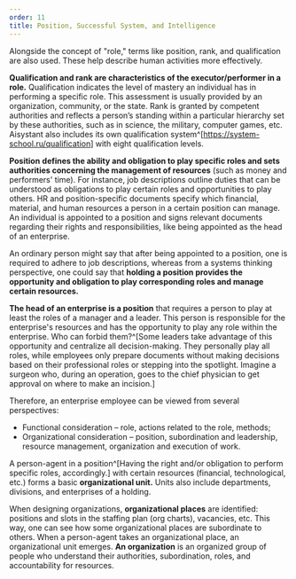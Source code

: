 ```yaml
---
order: 11
title: Position, Successful System, and Intelligence
---
```


Alongside the concept of "role," terms like position, rank, and qualification are also used. These help describe human activities more effectively.

**Qualification and rank are characteristics of the executor/performer in a role.** Qualification indicates the level of mastery an individual has in performing a specific role. This assessment is usually provided by an organization, community, or the state. Rank is granted by competent authorities and reflects a person’s standing within a particular hierarchy set by these authorities, such as in science, the military, computer games, etc. Aisystant also includes its own qualification system^[<https://system-school.ru/qualification>] with eight qualification levels.

**Position** **defines the ability and obligation to play specific roles and sets authorities concerning the management of resources** (such as money and performers' time). For instance, job descriptions outline duties that can be understood as obligations to play certain roles and opportunities to play others. HR and position-specific documents specify which financial, material, and human resources a person in a certain position can manage. An individual is appointed to a position and signs relevant documents regarding their rights and responsibilities, like being appointed as the head of an enterprise.

An ordinary person might say that after being appointed to a position, one is required to adhere to job descriptions, whereas from a systems thinking perspective, one could say that **holding a position provides the opportunity and obligation to play corresponding roles and manage certain resources.**

**The head of an enterprise is a position** that requires a person to play at least the roles of a manager and a leader. This person is responsible for the enterprise's resources and has the opportunity to play any role within the enterprise. Who can forbid them?^[Some leaders take advantage of this opportunity and centralize all decision-making. They personally play all roles, while employees only prepare documents without making decisions based on their professional roles or stepping into the spotlight. Imagine a surgeon who, during an operation, goes to the chief physician to get approval on where to make an incision.]

Therefore, an enterprise employee can be viewed from several perspectives:

* Functional consideration – role, actions related to the role, methods;
* Organizational consideration – position, subordination and leadership, resource management, organization and execution of work.

A person-agent in a position^[Having the right and/or obligation to perform specific roles, accordingly.] with certain resources (financial, technological, etc.) forms a basic **organizational unit.** Units also include departments, divisions, and enterprises of a holding.

When designing organizations, **organizational places** are identified: positions and slots in the staffing plan (org charts), vacancies, etc. This way, one can see how some organizational places are subordinate to others. When a person-agent takes an organizational place, an organizational unit emerges. **An organization** is an organized group of people who understand their authorities, subordination, roles, and accountability for resources.